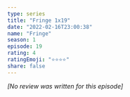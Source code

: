 ```yaml
---
type: series
title: "Fringe 1x19"
date: "2022-02-16T23:00:38"
name: "Fringe"
season: 1
episode: 19
rating: 4
ratingEmoji: "⭐️⭐️⭐️⭐️"
share: false
---
```


*[No review was written for this episode]*
